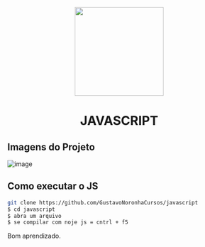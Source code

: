 <p align="center">
  <img src="https://upload.wikimedia.org/wikipedia/commons/thumb/9/99/Unofficial_JavaScript_logo_2.svg/480px-Unofficial_JavaScript_logo_2.svg.png" width="200" />
</p>

<h1 align="center">
  JAVASCRIPT
</h1>


## Imagens do Projeto
![image](https://user-images.githubusercontent.com/77861206/109304930-c1743280-781b-11eb-8a20-c68899eeada2.png)


## Como executar o JS

```bash
git clone https://github.com/GustavoNoronhaCursos/javascript
$ cd javascript
$ abra um arquivo
$ se compilar com noje js = cntrl + f5
```

Bom aprendizado.<br/>